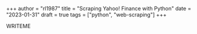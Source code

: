 +++
author = "rl1987"
title = "Scraping Yahoo! Finance with Python"
date = "2023-01-31"
draft = true
tags = ["python", "web-scraping"]
+++

WRITEME
